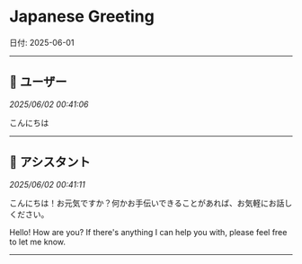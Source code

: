 # Japanese Greeting

日付: 2025-06-01

---

## 👤 ユーザー
*2025/06/02 00:41:06*

こんにちは

---

## 🤖 アシスタント
*2025/06/02 00:41:11*

こんにちは！お元気ですか？何かお手伝いできることがあれば、お気軽にお話しください。

Hello! How are you? If there's anything I can help you with, please feel free to let me know.

---
